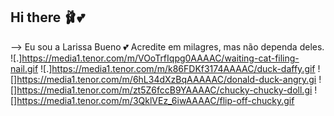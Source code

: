 ## Hi there 🩰💕
-->
Eu sou a Larissa Bueno 💕
Acredite em milagres, mas não dependa deles.
![.]https://media1.tenor.com/m/VOoTrfIqpg0AAAAC/waiting-cat-filing-nail.gif
![.]https://media1.tenor.com/m/k86FDKf3174AAAAC/duck-daffy.gif
![]https://media1.tenor.com/m/6hL34dXzBqAAAAAC/donald-duck-angry.gi
![]https://media1.tenor.com/m/zt5Z6fccB9YAAAAC/chucky-chucky-doll.gi
![]https://media1.tenor.com/m/3QklVEz_6iwAAAAC/flip-off-chucky.gif


